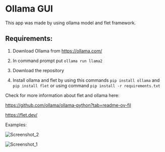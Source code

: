 # Ollama GUI

This app was made by using ollama model and flet framework.

## Requirements:

1. Download Ollama from https://ollama.com/

2. In command prompt put ```ollama run llama2```

3. Download the repository

4. Install ollama and flet by using this commands ```pip install ollama``` and ```pip install flet``` or using command ```pip install -r requirements.txt```


Check for more information about flet and ollama here:

https://github.com/ollama/ollama-python?tab=readme-ov-fil

https://flet.dev/

Examples:

![Screenshot_2](https://github.com/volodyslav/ollama-gui/assets/122315136/e8f767dc-b182-406e-b51a-2d8c5cd03087)

![Screenshot_1](https://github.com/volodyslav/ollama-gui/assets/122315136/0a385106-af9e-4cbf-9a96-21b122f74b14)
